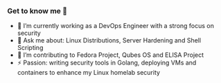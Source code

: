 ### Get to know me 👋

<!--
**shigaraki0/shigaraki0** is a ✨ _special_ ✨ repository because its `README.md` (this file) appears on your GitHub profile.

Here are some ideas to get you started:

- 🔭 I’m currently working on ...
- 🌱 I’m currently learning ...
- 👯 I’m looking to collaborate on ...
- 🤔 I’m looking for help with ...
- 💬 Ask me about ...
- 📫 How to reach me: ...
- 😄 Pronouns: ...
- ⚡ Fun fact: ...
-->

- 🔭 I’m currently working as a DevOps Engineer with a strong focus on security
- 💬 Ask me about: Linux Distributions, Server Hardening and Shell Scripting
- 🌱 I’m contributing to Fedora Project, Qubes OS and ELISA Project
- ⚡ Passion: writing security tools in Golang, deploying VMs
     and containers to enhance my Linux homelab security
